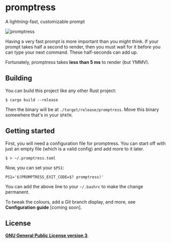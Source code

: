 # promptress

A lightning-fast, customizable prompt

![promptress](https://www.jtai.ca/files/promptress.png)

Having a very fast prompt is more important than you might think. If your prompt takes half a second to render, then you must wait for it before you can type your next command. These half-seconds can add up.

Fortunately, promptress takes **less than 5 ms** to render (but YMMV).

## Building

You can build this project like any other Rust project:

```console
$ cargo build --release
```

Then the binary will be at `./target/release/promptress`. Move this binary somewhere that's in your `$PATH`.

## Getting started

First, you will need a configuration file for promptress. You can start off with just an empty file (which is a valid config) and add more to it later.

```shell
$ > ~/.promptress.toml
```

Now, you can set your `$PS1`:

```shell
PS1='$(PROMPTRESS_EXIT_CODE=$? promptress)'
```

You can add the above line to your `~/.bashrc` to make the change permanent.

To tweak the colours, add a Git branch display, and more, see **Configuration guide** [coming soon].

## License

[**GNU General Public License version 3**](LICENSE).
